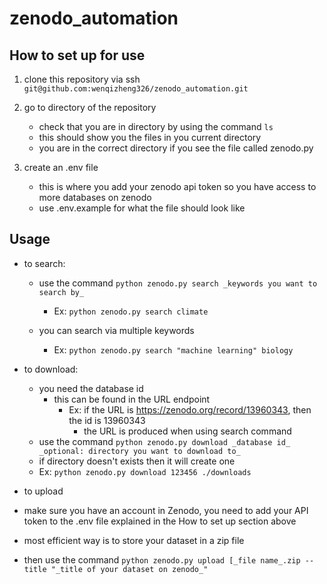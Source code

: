 # zenodo_automation

## How to set up for use
1. clone this repository via ssh
```git@github.com:wenqizheng326/zenodo_automation.git```
2. go to directory of the repository
   - check that you are in directory by using the command ```ls```
   - this should show you the files in you current directory
   - you are in the correct directory if you see the file called zenodo.py
     
3. create an .env file
   -  this is where you add your zenodo api token so you have access to more databases on zenodo
   -  use .env.example for what the file should look like
  
## Usage
- to search:
  - use the command
     ```python zenodo.py search _keywords you want to search by_```
    -  Ex: ```python zenodo.py search climate```
   
  - you can search via multiple keywords
    -  Ex: ```python zenodo.py search "machine learning" biology```
   
- to download:
  -  you need the database id
      -  this can be found in the URL endpoint
          -  Ex: if the URL is https://zenodo.org/record/13960343, then the id is 13960343
              -  the URL is produced when using search command
  -  use the command
  ```python zenodo.py download _database id_ _optional: directory you want to download to_```
  -  if directory doesn't exists then it will create one
  -  Ex: ```python zenodo.py download 123456 ./downloads```

-  to upload
  -  make sure you have an account in Zenodo, you need to add your API token to the .env file
    explained in the How to set up section above
  -  most efficient way is to store your dataset in a zip file
  -  then use the command
    ```python zenodo.py upload [_file name_.zip --title "_title of your dataset on zenodo_"```
